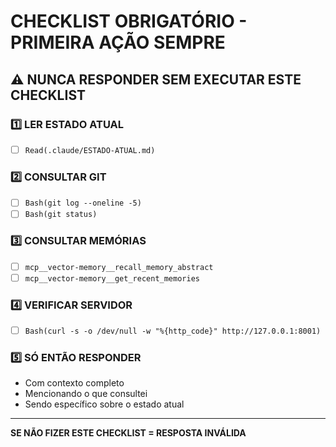 # CHECKLIST OBRIGATÓRIO - PRIMEIRA AÇÃO SEMPRE

## ⚠️ NUNCA RESPONDER SEM EXECUTAR ESTE CHECKLIST

### 1️⃣ LER ESTADO ATUAL
- [ ] `Read(.claude/ESTADO-ATUAL.md)` 

### 2️⃣ CONSULTAR GIT
- [ ] `Bash(git log --oneline -5)`
- [ ] `Bash(git status)` 

### 3️⃣ CONSULTAR MEMÓRIAS
- [ ] `mcp__vector-memory__recall_memory_abstract`
- [ ] `mcp__vector-memory__get_recent_memories`

### 4️⃣ VERIFICAR SERVIDOR
- [ ] `Bash(curl -s -o /dev/null -w "%{http_code}" http://127.0.0.1:8001)`

### 5️⃣ SÓ ENTÃO RESPONDER
- Com contexto completo
- Mencionando o que consultei
- Sendo específico sobre o estado atual

---
**SE NÃO FIZER ESTE CHECKLIST = RESPOSTA INVÁLIDA**